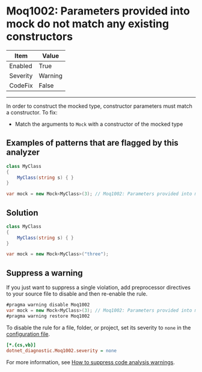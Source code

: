 # Moq1002: Parameters provided into mock do not match any existing constructors

| Item     | Value   |
| -------- | ------- |
| Enabled  | True    |
| Severity | Warning |
| CodeFix  | False   |

---

In order to construct the mocked type, constructor parameters must match a constructor. To fix:

- Match the arguments to `Mock` with a constructor of the mocked type

## Examples of patterns that are flagged by this analyzer

```csharp
class MyClass
{
    MyClass(string s) { }
}

var mock = new Mock<MyClass>(3); // Moq1002: Parameters provided into mock do not match any existing constructors
```

## Solution

```csharp
class MyClass
{
    MyClass(string s) { }
}

var mock = new Mock<MyClass>("three");
```

## Suppress a warning

If you just want to suppress a single violation, add preprocessor directives to
your source file to disable and then re-enable the rule.

```csharp
#pragma warning disable Moq1002
var mock = new Mock<MyClass>(3); // Moq1002: Parameters provided into mock do not match any existing constructors
#pragma warning restore Moq1002
```

To disable the rule for a file, folder, or project, set its severity to `none`
in the
[configuration file](https://learn.microsoft.com/en-us/dotnet/fundamentals/code-analysis/configuration-files).

```ini
[*.{cs,vb}]
dotnet_diagnostic.Moq1002.severity = none
```

For more information, see
[How to suppress code analysis warnings](https://learn.microsoft.com/en-us/dotnet/fundamentals/code-analysis/suppress-warnings).
